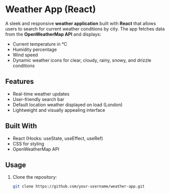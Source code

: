 # Weather App (React)

A sleek and responsive **weather application** built with **React** that allows users to search for current weather conditions by city. The app fetches data from the **OpenWeatherMap API** and displays:

- Current temperature in °C  
- Humidity percentage  
- Wind speed  
- Dynamic weather icons for clear, cloudy, rainy, snowy, and drizzle conditions

## Features

- Real-time weather updates  
- User-friendly search bar  
- Default location weather displayed on load (London)  
- Lightweight and visually appealing interface

## Built With

- React (Hooks: useState, useEffect, useRef)  
- CSS for styling  
- OpenWeatherMap API

## Usage

1. Clone the repository:  
   ```bash
   git clone https://github.com/your-username/weather-app.git
